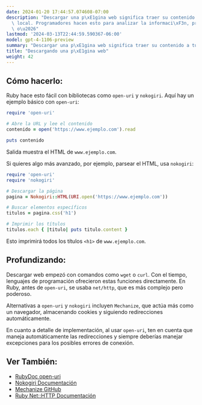 ```yaml
---
date: 2024-01-20 17:44:57.074608-07:00
description: "Descargar una p\xE1gina web significa traer su contenido a tu equipo\
  \ local. Programadores hacen esto para analizar la informaci\xF3n, probar la conectividad\
  \ o\u2026"
lastmod: '2024-03-13T22:44:59.590367-06:00'
model: gpt-4-1106-preview
summary: "Descargar una p\xE1gina web significa traer su contenido a tu equipo local."
title: "Descargando una p\xE1gina web"
weight: 42
---
```


## Cómo hacerlo:
Ruby hace esto fácil con bibliotecas como `open-uri` y `nokogiri`. Aquí hay un ejemplo básico con `open-uri`:

```ruby
require 'open-uri'

# Abre la URL y lee el contenido
contenido = open('https://www.ejemplo.com').read

puts contenido
```

Salida muestra el HTML de `www.ejemplo.com`.

Si quieres algo más avanzado, por ejemplo, parsear el HTML, usa `nokogiri`:

```ruby
require 'open-uri'
require 'nokogiri'

# Descargar la página
pagina = Nokogiri::HTML(URI.open('https://www.ejemplo.com'))

# Buscar elementos específicos
titulos = pagina.css('h1')

# Imprimir los títulos
titulos.each { |titulo| puts titulo.content }
```

Esto imprimirá todos los títulos `<h1>` de `www.ejemplo.com`.

## Profundizando:
Descargar web empezó con comandos como `wget` o `curl`. Con el tiempo, lenguajes de programación ofrecieron estas funciones directamente. En Ruby, antes de `open-uri`, se usaba `net/http`, que es más complejo pero poderoso.

Alternativas a `open-uri` y `nokogiri` incluyen `Mechanize`, que actúa más como un navegador, almacenando cookies y siguiendo redirecciones automáticamente.

En cuanto a detalle de implementación, al usar `open-uri`, ten en cuenta que maneja automáticamente las redirecciones y siempre deberías manejar excepciones para los posibles errores de conexión.

## Ver También:
- [RubyDoc open-uri](https://rubydoc.info/stdlib/open-uri)
- [Nokogiri Documentación](https://nokogiri.org)
- [Mechanize GitHub](https://github.com/sparklemotion/mechanize)
- [Ruby Net::HTTP Documentación](https://ruby-doc.org/stdlib-2.7.1/libdoc/net/http/rdoc/Net/HTTP.html)

